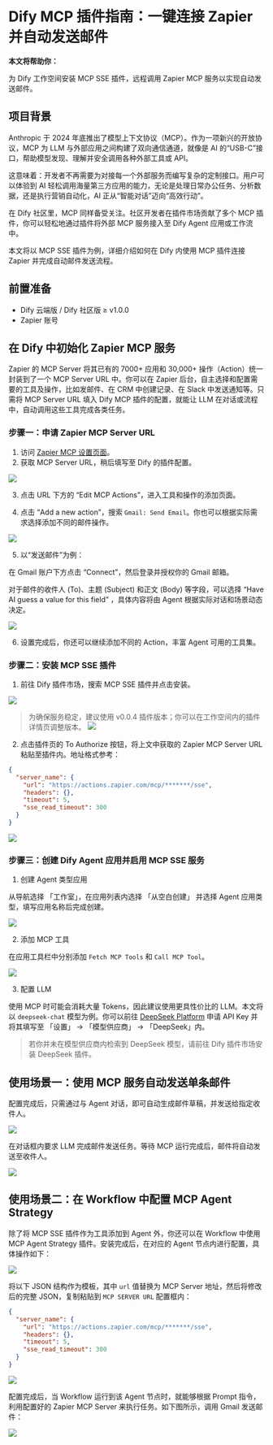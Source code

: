 # Dify MCP 插件指南：一键连接 Zapier 并自动发送邮件

**本文将帮助你：**

为 Dify 工作空间安装 MCP SSE 插件，远程调用 Zapier MCP 服务以实现自动发送邮件。

## 项目背景

Anthropic 于 2024 年底推出了模型上下文协议（MCP）。作为一项新兴的开放协议，MCP 为 LLM 与外部应用之间构建了双向通信通道，就像是 AI 的“USB-C”接口，帮助模型发现、理解并安全调用各种外部工具或 API。

这意味着：开发者不再需要为对接每一个外部服务而编写复杂的定制接口。用户可以体验到 AI 轻松调用海量第三方应用的能力，无论是处理日常办公任务、分析数据，还是执行营销自动化，AI 正从“智能对话”迈向“高效行动”。

在 Dify 社区里，MCP 同样备受关注。社区开发者在插件市场贡献了多个 MCP 插件，你可以轻松地通过插件将外部 MCP 服务接入至 Dify Agent 应用或工作流中。

本文将以 MCP SSE 插件为例，详细介绍如何在 Dify 内使用 MCP 插件连接 Zapier 并完成自动邮件发送流程。

## 前置准备

- Dify 云端版 / Dify 社区版 ≥ v1.0.0
- Zapier 账号

## 在 Dify 中初始化 Zapier MCP 服务

Zapier 的 MCP Server 将其已有的 7000+ 应用和 30,000+ 操作（Action）统一封装到了一个 MCP Server URL 中。你可以在 Zapier 后台，自主选择和配置需要的工具及操作，比如发邮件、在 CRM 中创建记录、在 Slack 中发送通知等。只需将 MCP Server URL 填入 Dify MCP 插件的配置，就能让 LLM 在对话或流程中，自动调用这些工具完成各类任务。

### 步骤一：申请 Zapier MCP Server URL

1. 访问 [Zapier MCP 设置页面](https://actions.zapier.com/settings/mcp/)。
2. 获取 MCP Server URL，稍后填写至 Dify 的插件配置。

![](https://assets-docs.dify.ai/2025/04/15bba178b0adddcd3e1961807dfe14f0.png)

3. 点击 URL 下方的 “Edit MCP Actions”，进入工具和操作的添加页面。

4. 点击 “Add a new action”，搜索 `Gmail: Send Email`。你也可以根据实际需求选择添加不同的邮件操作。

![](https://assets-docs.dify.ai/2025/04/718e214166ca6eed6771d44f3b6ab718.png)

5. 以“发送邮件”为例：

在 Gmail 账户下方点击 “Connect”，然后登录并授权你的 Gmail 邮箱。

对于邮件的收件人 (To)、主题 (Subject) 和正文 (Body) 等字段，可以选择 “Have AI guess a value for this field” ，具体内容将由 Agent 根据实际对话和场景动态决定。

![](https://assets-docs.dify.ai/2025/04/637ce6b46ab706f4512a2dceb25a8162.png)

6. 设置完成后，你还可以继续添加不同的 Action，丰富 Agent 可用的工具集。

### 步骤二：安装 MCP SSE 插件

1. 前往 Dify 插件市场，搜索 MCP SSE 插件并点击安装。

![](https://assets-docs.dify.ai/2025/04/20174032b8feb624a52ac36d65e7c0fa.png)

> 为确保服务稳定，建议使用 v0.0.4 插件版本；你可以在工作空间内的插件详情页调整版本。
> ![](https://assets-docs.dify.ai/2025/04/b076d40ea120dea544df49bc52199ad6.png)


2. 点击插件页的 To Authorize 按钮，将上文中获取的 Zapier MCP Server URL 粘贴至插件内。地址格式参考：

```json
{
  "server_name": {
    "url": "https://actions.zapier.com/mcp/*******/sse",
    "headers": {},
    "timeout": 5,
    "sse_read_timeout": 300
  }
}
```

![](https://assets-docs.dify.ai/2025/04/5ba078e8804c1bee5bcec167d260a92a.png)

### 步骤三：创建 Dify Agent 应用并启用 MCP SSE 服务

1. 创建 Agent 类型应用

从导航选择 「工作室」，在应用列表内选择 「从空白创建」 并选择 Agent 应用类型，填写应用名称后完成创建。

![](https://assets-docs.dify.ai/2025/04/aaef5e115211c2b04382552e537877fa.png)

2. 添加 MCP 工具

在应用工具栏中分别添加 `Fetch MCP Tools` 和 `Call MCP Tool`。

![](https://assets-docs.dify.ai/2025/04/4e570e4e42720b3e202d409fa93f983a.png)

3. 配置 LLM

使用 MCP 时可能会消耗大量 Tokens，因此建议使用更具性价比的 LLM。本文将以 `deepseek-chat` 模型为例。你可以前往 [DeepSeek Platform](https://platform.deepseek.com/usage) 申请 API Key 并将其填写至 「设置」 → 「模型供应商」 → 「DeepSeek」内。

> 若你并未在模型供应商内检索到 DeepSeek 模型，请前往 Dify 插件市场安装 DeepSeek 插件。

## 使用场景一：使用 MCP 服务自动发送单条邮件

配置完成后，只需通过与 Agent 对话，即可自动生成邮件草稿，并发送给指定收件人。

![](https://assets-docs.dify.ai/2025/04/fc76cc8e7dd7476199e9810fa5403f3b.png)

在对话框内要求 LLM 完成邮件发送任务。等待 MCP 运行完成后，邮件将自动发送至收件人。

![](https://assets-docs.dify.ai/2025/04/dc80a8fb00800e8938f3918fc908bc1b.png)

## 使用场景二：在 Workflow 中配置 MCP Agent Strategy

除了将 MCP SSE 插件作为工具添加到 Agent 外，你还可以在 Workflow 中使用 MCP Agent Strategy 插件。安装完成后，在对应的 Agent 节点内进行配置，具体操作如下：

![](https://assets-docs.dify.ai/2025/04/0a340d4cc4a549e6b7420b39cfd805d6.png)

将以下 JSON 结构作为模板，其中 `url` 值替换为 MCP Server 地址，然后将修改后的完整 JSON，复制粘贴到 `MCP SERVER URL` 配置框内：

```json
{
  "server_name": {
    "url": "https://actions.zapier.com/mcp/*******/sse",
    "headers": {},
    "timeout": 5,
    "sse_read_timeout": 300
  }
}
```

![](https://assets-docs.dify.ai/2025/04/883c70b8a714c0c7e7a25f5f712c59e0.png)

配置完成后，当 Workflow 运行到该 Agent 节点时，就能够根据 Prompt 指令，利用配置好的 Zapier MCP Server 来执行任务。如下图所示，调用 Gmail 发送邮件：

![](https://assets-docs.dify.ai/2025/04/a201fb50200737881e4ddc0b31518336.png)

